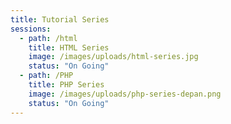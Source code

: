 ```yaml
---
title: Tutorial Series
sessions:
  - path: /html
    title: HTML Series
    image: /images/uploads/html-series.jpg
    status: "On Going"
  - path: /PHP
    title: PHP Series
    image: /images/uploads/php-series-depan.png
    status: "On Going"
---
```

